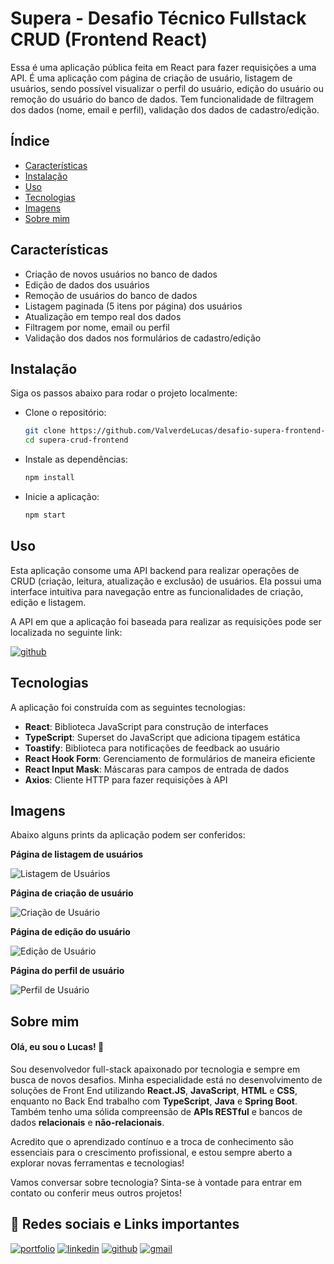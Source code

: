 # Supera - Desafio Técnico Fullstack CRUD (Frontend React)

Essa é uma aplicação pública feita em React para fazer requisições a uma API. É uma aplicação com página de criação de usuário, listagem de usuários, sendo possível visualizar o perfil do usuário, edição do usuário ou remoção do usuário do banco de dados. Tem funcionalidade de filtragem dos dados (nome, email e perfil), validação dos dados de cadastro/edição.

## Índice

- [Características](#características)
- [Instalação](#instalação)
- [Uso](#uso)
- [Tecnologias](#tecnologias)
- [Imagens](#imagens)
- [Sobre mim](#sobre-mim)
## Características

- Criação de novos usuários no banco de dados
- Edição de dados dos usuários
- Remoção de usuários do banco de dados
- Listagem paginada (5 itens por página) dos usuários
- Atualização em tempo real dos dados
- Filtragem por nome, email ou perfil
- Validação dos dados nos formulários de cadastro/edição
## Instalação

Siga os passos abaixo para rodar o projeto localmente:

- Clone o repositório:
    ```bash
    git clone https://github.com/ValverdeLucas/desafio-supera-frontend-react.git
    cd supera-crud-frontend
    ```
- Instale as dependências:
    ```bash
    npm install
    ```

- Inicie a aplicação:
    ```bash
    npm start
    ```
## Uso

Esta aplicação consome uma API backend para realizar operações de CRUD (criação, leitura, atualização e exclusão) de usuários. Ela possui uma interface intuitiva para navegação entre as funcionalidades de criação, edição e listagem.

A API em que a aplicação foi baseada para realizar as requisições pode ser localizada no seguinte link: 

[![github](https://img.shields.io/badge/github-000?style=for-the-badge&logo=github&logoColor=yellow)](https://github.com/ValverdeLucas/desafio-supera-backend-node)
## Tecnologias

A aplicação foi construída com as seguintes tecnologias:

- **React**: Biblioteca JavaScript para construção de interfaces
- **TypeScript**: Superset do JavaScript que adiciona tipagem estática
- **Toastify**: Biblioteca para notificações de feedback ao usuário
- **React Hook Form**: Gerenciamento de formulários de maneira eficiente
- **React Input Mask**: Máscaras para campos de entrada de dados
- **Axios**: Cliente HTTP para fazer requisições à API
## Imagens

Abaixo alguns prints da aplicação podem ser conferidos:

**Página de listagem de usuários**

![Listagem de Usuários](https://github.com/user-attachments/assets/a8ddd3a5-257d-40e3-95bb-81c9bc7aff34)

**Página de criação de usuário**

![Criação de Usuário](https://github.com/user-attachments/assets/c218dacf-6155-46cc-be1d-56f3e632d2ac)

**Página de edição do usuário**

![Edição de Usuário](https://github.com/user-attachments/assets/7a14b0be-3135-4e33-bd79-34f333aa813f)

**Página do perfil de usuário**

![Perfil de Usuário](https://github.com/user-attachments/assets/1f429d9f-ef1e-4683-aa84-5b28bf7f03b2)





## Sobre mim

#### Olá, eu sou o Lucas! 👋

Sou desenvolvedor full-stack apaixonado por tecnologia e sempre em busca de novos desafios. Minha especialidade está no desenvolvimento de soluções de Front End utilizando **React.JS**, **JavaScript**, **HTML** e **CSS**, enquanto no Back End trabalho com **TypeScript**, **Java** e **Spring Boot**. Também tenho uma sólida compreensão de **APIs RESTful** e bancos de dados **relacionais** e **não-relacionais**.

Acredito que o aprendizado contínuo e a troca de conhecimento são essenciais para o crescimento profissional, e estou sempre aberto a explorar novas ferramentas e tecnologias!

Vamos conversar sobre tecnologia? Sinta-se à vontade para entrar em contato ou conferir meus outros projetos!
## 🔗 Redes sociais e Links importantes
[![portfolio](https://img.shields.io/badge/portfolio-fd2282?style=for-the-badge&logo=ko-fi&logoColor=white)](https://valverde-lucas-portfolio.vercel.app)
[![linkedin](https://img.shields.io/badge/linkedin-0A66C2?style=for-the-badge&logo=linkedin&logoColor=white)](https://www.linkedin.com/in/valverde-lucas/)
[![github](https://img.shields.io/badge/github-000?style=for-the-badge&logo=github&logoColor=yellow)](https://github.com/ValverdeLucas/)
[![gmail](https://img.shields.io/badge/gmail-EDE7E3?style=for-the-badge&logo=gmail&logoColor=db4a39)](mailto:valverdelucas95@gmail.com)

